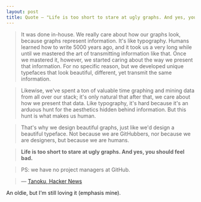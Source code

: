 ```yaml
---
layout: post
title: Quote — "Life is too short to stare at ugly graphs. And yes, you should feel bad."
---
```


> It was done in-house. We really care about how our graphs look, because graphs represent information. It's like typography. Humans learned how to write 5000 years ago, and it took us a very long while until we mastered the art of transmitting information like that. Once we mastered it, however, we started caring about the way we present that information. For no specific reason, but we developed unique typefaces that look beautiful, different, yet transmit the same information.

> Likewise, we've spent a ton of valuable time graphing and mining data from all over our stack; it's only natural that after that, we care about how we present that data. Like typography, it's hard because it's an arduous hunt for the aesthetics hidden behind information. But this hunt is what makes us human.

> That's why we design beautiful graphs, just like we'd design a beautiful typeface. Not because we are GitHubbers, nor because we are designers, but because we are humans.

> **Life is too short to stare at ugly graphs. And yes, you should feel bad.**

> PS: we have no project managers at GitHub.

> — [Tanoku, Hacker News](https://news.ycombinator.com/item?id=4480876)

An oldie, but I'm still loving it (emphasis mine).